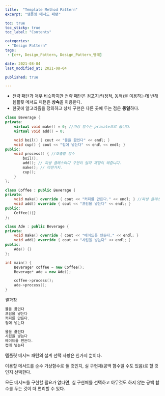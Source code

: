 ```yaml
---
title:  "Template Method Pattern"
excerpt: "템플릿 메서드 패턴"

toc: true
toc_sticky: true
toc_label: "Contents"

categories:
 - "Design Pattern"
tags:
 - [c++, Design_Pattern, Design_Pattern_행태]

date: 2021-08-04
last_modified_at: 2021-08-04

published: true

---
```


- 전략 패턴과 매우 비슷하지만 전략 패턴은 컴포지션(정적, 동적)을 이용하는데 반해 템플릿 메서드 패턴은 **상속**을 이용한다.
- 한곳에 알고리즘을 정의하고 상세 구현은 다른 곳에 두는 점은 **동일**하다.

```c++
class Beverage {
private:
    virtual void make() = 0; //가상 함수는 private으로 둡니다.
    virtual void add() = 0;

    void boil() { cout << "물을 끓인다" << endl; }
    void cup() { cout << "컵에 넣는다" << endl << endl; }
public:
    void process() { //호출할 함수
        boil();
        add(); // 파생 클래스마다 구현이 달라 재정의 해줍니다.
        make(); // 마찬가지.
        cup();
    }
};

class Coffee : public Beverage {
private:
    void make() override { cout << "커피를 만든다." << endl; } //파생 클래스에서 재정의 해줍니다.
    void add() override { cout << "프림을 넣는다" << endl; }
public:
    Coffee(){}
};

class Ade : public Beverage {
private:
    void make() override { cout << "에이드를 만든다." << endl; }
    void add() override { cout << "시럽을 넣는다" << endl; }
public:
    Ade() {}
};

int main() {
	Beverage* coffee = new Coffee();
	Beverage* ade = new Ade();

	coffee->process(); 
	ade->process();
}
```



결과창

```c++
물을 끓인다
프림을 넣는다
커피를 만든다.
컵에 넣는다

물을 끓인다
시럽을 넣는다
에이드를 만든다.
컵에 넣는다
```



템플릿 메서드 패턴의 설계 선택 사항은 한가지 뿐이다.   

이용할 메서드를 순수 가상함수로 둘 것인지, 실 구현체(공백 함수일 수도 있음)로 할 것 인지 선택한다.  

모든 메서드를 구현할 필요가 없다면, 실 구현체를 선택하고 아무것도 하지 않는 공백 함수를 두는 것이 더 편리할 수 있다.  
